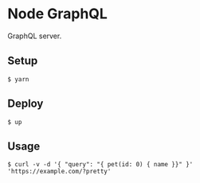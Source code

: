 
# Node GraphQL

GraphQL server.

## Setup

```
$ yarn
```

## Deploy

```
$ up
```

## Usage

```
$ curl -v -d '{ "query": "{ pet(id: 0) { name }}" }' 'https://example.com/?pretty'
```
